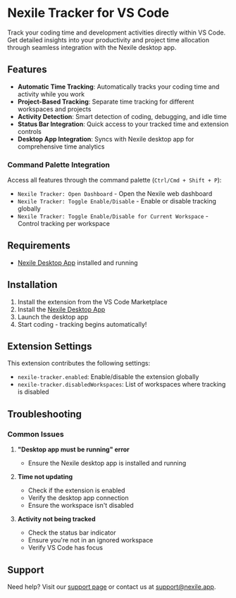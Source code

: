 # Nexile Tracker for VS Code

Track your coding time and development activities directly within VS Code. Get detailed insights into your productivity and project time allocation through seamless integration with the Nexile desktop app.

## Features

- **Automatic Time Tracking**: Automatically tracks your coding time and activity while you work
- **Project-Based Tracking**: Separate time tracking for different workspaces and projects
- **Activity Detection**: Smart detection of coding, debugging, and idle time
- **Status Bar Integration**: Quick access to your tracked time and extension controls
- **Desktop App Integration**: Syncs with Nexile desktop app for comprehensive time analytics

### Command Palette Integration

Access all features through the command palette (`Ctrl/Cmd + Shift + P`):

- `Nexile Tracker: Open Dashboard` - Open the Nexile web dashboard
- `Nexile Tracker: Toggle Enable/Disable` - Enable or disable tracking globally
- `Nexile Tracker: Toggle Enable/Disable for Current Workspace` - Control tracking per workspace

## Requirements

- [Nexile Desktop App](https://nexile.app/desktop) installed and running

## Installation

1. Install the extension from the VS Code Marketplace
2. Install the [Nexile Desktop App](https://nexile.app/desktop)
3. Launch the desktop app
4. Start coding - tracking begins automatically!

## Extension Settings

This extension contributes the following settings:

- `nexile-tracker.enabled`: Enable/disable the extension globally
- `nexile-tracker.disabledWorkspaces`: List of workspaces where tracking is disabled

## Troubleshooting

### Common Issues

1. **"Desktop app must be running" error**

   - Ensure the Nexile desktop app is installed and running

2. **Time not updating**

   - Check if the extension is enabled
   - Verify the desktop app connection
   - Ensure the workspace isn't disabled

3. **Activity not being tracked**
   - Check the status bar indicator
   - Ensure you're not in an ignored workspace
   - Verify VS Code has focus

## Support

Need help? Visit our [support page](https://nexile.app/support) or contact us at support@nexile.app.
